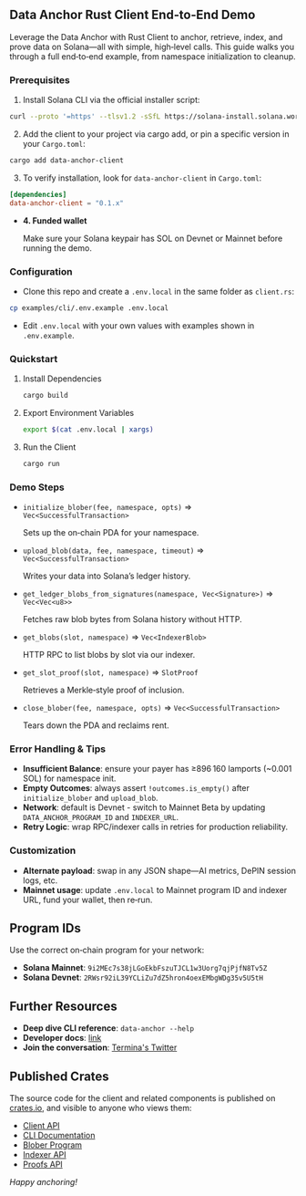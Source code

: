 ## Data Anchor Rust Client End‑to‑End Demo

Leverage the Data Anchor with Rust Client to anchor, retrieve, index, and prove data on Solana—all with simple, high‑level calls. This guide walks you through a full end‑to‑end example, from namespace initialization to cleanup.


### Prerequisites

1. Install Solana CLI via the official installer script:

  ```bash
  curl --proto '=https' --tlsv1.2 -sSfL https://solana-install.solana.workers.dev | bash
  ```

2. Add the client to your project via cargo add, or pin a specific version in your `Cargo.toml`:

```bash
cargo add data-anchor-client
```

3. To verify installation, look for `data-anchor-client` in `Cargo.toml`:
```toml
[dependencies]
data-anchor-client = "0.1.x"
```

* **4. Funded wallet**
  
  Make sure your Solana keypair has SOL on Devnet or Mainnet before running the demo.
  

### Configuration

- Clone this repo and create a `.env.local` in the same folder as `client.rs`:

```bash
cp examples/cli/.env.example .env.local
```

- Edit `.env.local` with your own values with examples shown in `.env.example`.

### Quickstart

1. Install Dependencies

   ```bash
   cargo build
   ```
2. Export Environment Variables

   ```bash
   export $(cat .env.local | xargs)
   ```
3. Run the Client
   ```bash
   cargo run
   ```

### Demo Steps

- `initialize_blober(fee, namespace, opts)` ⇒ `Vec<SuccessfulTransaction>`
  
  Sets up the on‑chain PDA for your namespace.

- `upload_blob(data, fee, namespace, timeout)` ⇒ `Vec<SuccessfulTransaction>`
  
  Writes your data into Solana’s ledger history.

- `get_ledger_blobs_from_signatures(namespace, Vec<Signature>)` ⇒ `Vec<Vec<u8>>`
  
  Fetches raw blob bytes from Solana history without HTTP.

- `get_blobs(slot, namespace)` ⇒ `Vec<IndexerBlob>`
  
  HTTP RPC to list blobs by slot via our indexer.

- `get_slot_proof(slot, namespace)` ⇒ `SlotProof`
  
  Retrieves a Merkle‐style proof of inclusion.

- `close_blober(fee, namespace, opts)` ⇒ `Vec<SuccessfulTransaction>`
  
  Tears down the PDA and reclaims rent.


### Error Handling & Tips

* **Insufficient Balance**: ensure your payer has ≥896 160 lamports (\~0.001 SOL) for namespace init.
* **Empty Outcomes**: always assert `!outcomes.is_empty()` after `initialize_blober` and `upload_blob`.
* **Network**: default is Devnet - switch to Mainnet Beta by updating `DATA_ANCHOR_PROGRAM_ID` and `INDEXER_URL`.
* **Retry Logic**: wrap RPC/indexer calls in retries for production reliability.


### Customization

* **Alternate payload**: swap in any JSON shape—AI metrics, DePIN session logs, etc.
* **Mainnet usage**: update `.env.local` to Mainnet program ID and indexer URL, fund your wallet, then re‑run.


## Program IDs

Use the correct on‑chain program for your network:

* **Solana Mainnet**: `9i2MEc7s38jLGoEkbFszuTJCL1w3Uorg7qjPjfN8Tv5Z`
* **Solana Devnet**: `2RWsr92iL39YCLiZu7dZ5hron4oexEMbgWDg35v5U5tH`


## Further Resources

* **Deep dive CLI reference**: `data-anchor --help`
* **Developer docs**: [link](https://docs.termina.technology/documentation/network-extension-stack/modules/data-anchor)
* **Join the conversation**: [Termina's Twitter](https://x.com/Terminaxyz)


## Published Crates

The source code for the client and related components is published on [crates.io](https://crates.io), and visible to anyone who views them:

* [Client API](https://docs.rs/data-anchor-client/latest/data_anchor_client/)
* [CLI Documentation](https://docs.rs/data-anchor/latest/data_anchor/)
* [Blober Program](https://docs.rs/data-anchor-blober/latest/data_anchor_blober/)
* [Indexer API](https://docs.rs/data-anchor-api/latest/data_anchor_api/)
* [Proofs API](https://docs.rs/data-anchor-proofs/latest/data_anchor_proofs/)

*Happy anchoring!*